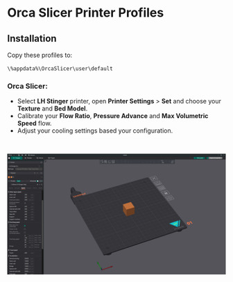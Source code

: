  
 # Orca Slicer Printer Profiles
 
 ## Installation 

 Copy these profiles to:   

    \%appdata%\OrcaSlicer\user\default


### Orca Slicer:

* Select **LH Stinger** printer, open **Printer Settings** > **Set** and choose your **Texture** and **Bed Model**.
* Calibrate your **Flow Ratio**, **Pressure Advance** and **Max Volumetric Speed** flow.
* Adjust your cooling settings based your configuration.

<br>

![orca slicer](/Images/orcaslicer.png)